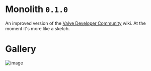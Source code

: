 # Monolith `0.1.0`
An improved version of the [Valve Developer Community](https://developer.valvesoftware.com) wiki. At the moment it's more like a sketch.

# Gallery
![image](https://user-images.githubusercontent.com/90133781/216458172-c4e649d9-9a2c-48cb-abf2-5e90c10f8992.png)

